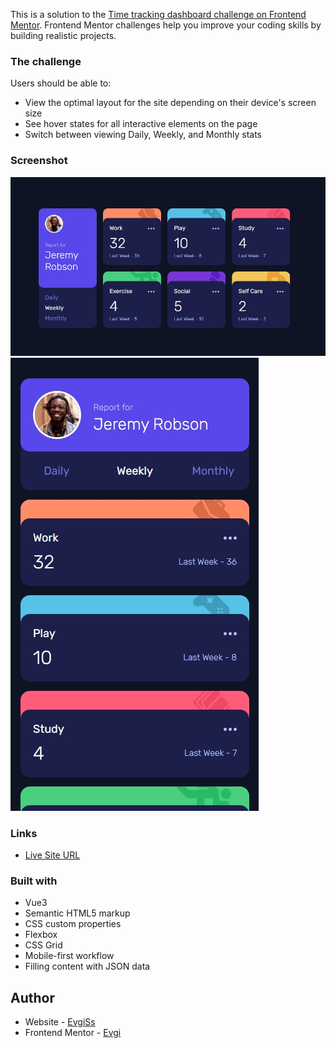 This is a solution to the [Time tracking dashboard challenge on Frontend Mentor](https://www.frontendmentor.io/challenges/time-tracking-dashboard-UIQ7167Jw). Frontend Mentor challenges help you improve your coding skills by building realistic projects.

### The challenge

Users should be able to:

- View the optimal layout for the site depending on their device's screen size
- See hover states for all interactive elements on the page
- Switch between viewing Daily, Weekly, and Monthly stats

### Screenshot

![](/screenshots/desktop.jpg)
![](/screenshots/mobile.jpg)

### Links

- [Live Site URL](https://evgiss.github.io/Time-tracking-dashboard/)

### Built with

- Vue3
- Semantic HTML5 markup
- CSS custom properties
- Flexbox
- CSS Grid
- Mobile-first workflow
- Filling content with JSON data

## Author

- Website - [EvgiSs](https://github.com/EvgiSs)
- Frontend Mentor - [Evgi](https://www.frontendmentor.io/profile/EvgiSs)
